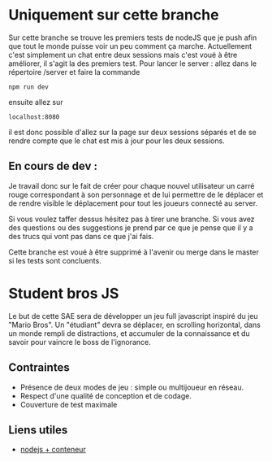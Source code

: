 # Uniquement sur cette branche 

Sur cette branche se trouve les premiers tests de nodeJS que je push afin que tout le monde puisse voir un peu comment ça marche. Actuellement c'est simplement un chat entre deux sessions mais c'est voué à être améliorer, il s'agit la des premiers test. Pour lancer le server : allez dans le répertoire /server et faire la commande

`npm run dev`

ensuite allez sur

`localhost:8080`

il est donc possible d'allez sur la page sur deux sessions séparés et de se rendre compte que le chat est mis à jour pour les deux sessions.

## En cours de dev :

Je travail donc sur le fait de créer pour chaque nouvel utilisateur un carré rouge correspondant à son personnage et de lui permettre de le déplacer et de rendre visible le déplacement pour tout les joueurs connecté au server.

Si vous voulez taffer dessus hésitez pas à tirer une branche. Si vous avez des questions ou des suggestions je prend par ce que je pense que il y a des trucs qui vont pas dans ce que j'ai fais.

Cette branche est voué à être supprimé à l'avenir ou merge dans le master si les tests sont concluents.

# Student bros JS

Le but de cette SAE sera de développer un jeu full javascript inspiré du jeu "Mario Bros". Un "étudiant" devra se déplacer, en scrolling horizontal, dans un monde rempli de distractions, et accumuler de la connaissance et du savoir pour vaincre le boss de l'ignorance.

## Contraintes
- Présence de deux modes de jeu : simple ou multijoueur en réseau.
- Respect d'une qualité de conception et de codage.
- Couverture de test maximale




## Liens utiles

- [nodejs + conteneur](https://nodejs.org/fr/docs/guides/nodejs-docker-webapp/)

